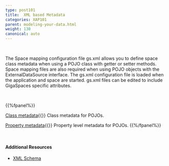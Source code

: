 ```yaml
---
type: post101
title:  XML based Metadata
categories: XAP101
parent: modeling-your-data.html
weight: 130
canonical: auto
---
```


<br>

The Space mapping configuration file gs.xml allows you to define space class metadata when using a POJO class with getter or setter methods. Space mapping files are also required when using POJO objects with the ExternalDataSource interface. The gs.xml configuration file is loaded when the application and space are started. gs.xml files can be edited to include GigaSpaces specific attributes.

<br>


{{%fpanel%}}

[Class metadata](./pojo-xml-metadata-class.html){{<wbr>}}
Class metadata for POJOs.


[Property metadata](./pojo-xml-metadata-attribute.html){{<wbr>}}
Property level metadata for POJOs.
{{%/fpanel%}}

<br>

#### Additional Resources

- [XML Schema](/api_documentation/)



